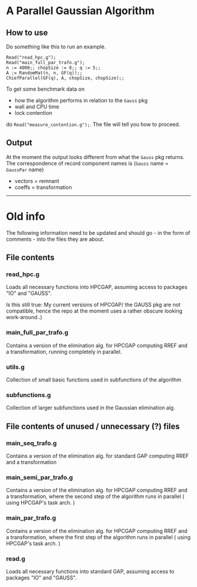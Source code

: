 # A Parallel Gaussian Algorithm
## How to use
Do something like this to run an example.
```
Read("read_hpc.g");
Read("main_full_par_trafo.g");
n := 4000;; chopSize := 8;; q := 5;;
A := RandomMat(n, n, GF(q));;
ChiefParallel(GF(q), A, chopSize, chopSize);;
```

To get some benchmark data on
- how the algorithm performs in relation to the `Gauss` pkg
- wall and CPU time
- lock contention

do `Read("measure_contention.g");`. The file will tell you how to proceed.


## Output
At the moment the output looks different from what the `Gauss` pkg returns.
The correspondence of record component names is
(`Gauss` name = `GaussPar` name)
- vectors = remnant
- coeffs = transformation

---
# Old info
The following information need to be updated and should go - in the form of comments - into the files
they are about.

## File contents
### read_hpc.g
Loads all necessary functions into HPCGAP, assuming access to packages "IO" and "GAUSS".

Is this still true: My current versions of HPCGAP/ the GAUSS pkg are not compatible, hence the repo at the moment
             uses a rather obscure looking work-around..)

### main_full_par_trafo.g
Contains a version of the elimination alg. for HPCGAP computing RREF and a transformation, running completely in parallel.

### utils.g
Collection of small basic functions used in subfunctions of the algorithm

### subfunctions.g
Collection of larger subfunctions used in the Gaussian elimination alg.

## File contents of unused / unnecessary (?) files
### main_seq_trafo.g
Contains a version of the elimination alg. for standard GAP computing RREF and a transformation

### main_semi_par_trafo.g
Contains a version of the elimination alg. for HPCGAP computing RREF and a transformation, where the second step of the
                        algorithm runs in parallel ( using HPCGAP's task arch. )

### main_par_trafo.g
Contains a version of the elimination alg. for HPCGAP computing RREF and a transformation, where the first step of the
                        algorithm runs in parallel ( using HPCGAP's task arch. )

### read.g
Loads all necessary functions into standard GAP, assuming access to packages "IO" and "GAUSS".

